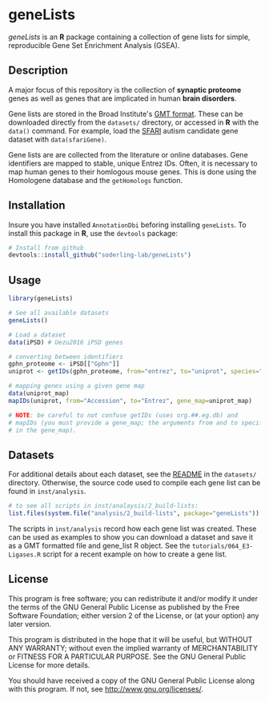 # geneLists

_geneLists_ is an __R__ package containing a collection of
gene lists for simple, reproducible Gene Set Enrichment Analysis (GSEA).


## Description
A major focus of this repository is the collection of __synaptic proteome__
genes as well as genes that are implicated in human __brain disorders__.

Gene lists are stored in the Broad Institute's [GMT
format](https://bit.ly/38gtRLW).  These can be downloaded directly from the
`datasets/` directory, or accessed in __R__ with the `data()` command.  For
example, load the [SFARI](https://gene.sfari.org/) autism candidate gene dataset
with `data(sfariGene)`.

Gene lists are are collected from the literature or online databases. Gene
identifiers are mapped to stable, unique Entrez IDs. Often, it is
necessary to map human genes to their homlogous mouse genes. This is done using
the Homologene database and the `getHomologs` function.

## Installation
Insure you have installed `AnnotationDbi` beforing installing `geneLists`.
To install this package in __R__, use the `devtools` package:

```R
# Install from github
devtools::install_github("soderling-lab/geneLists")
```

## Usage

```R
library(geneLists)

# See all available datasets
geneLists()

# Load a dataset
data(iPSD) # Uezu2016 iPSD genes

# converting between identifiers
gphn_proteome <- iPSD[["Gphn"]]
uniprot <- getIDs(gphn_proteome, from="entrez", to="uniprot", species="mouse")

# mapping genes using a given gene map
data(uniprot_map)
mapIDs(uniprot, from="Accession", to="Entrez", gene_map=uniprot_map)

# NOTE: be careful to not confuse getIDs (uses org.##.eg.db) and
# mapIDs (you must provide a gene_map; the arguments from and to specify columns
# in the gene_map).

```

## Datasets
For additional details about each dataset, see the
[README](./datasets/README.md) in the `datasets/` directory. Otherwise, the
source code used to compile each gene list can be found in `inst/analysis`.

```R
# to see all scripts in inst/analaysis/2_build-lists:
list.files(system.file("analysis/2_build-lists", package="geneLists"))
```

The scripts in `inst/analysis` record how each gene list was created. These
can be used as examples to show you can download a dataset and save it as a GMT
formatted file and gene_list R object. See the `tutorials/064_E3-Ligases.R`
script for a recent example on how to create a gene list.


## License
This program is free software; you can redistribute it and/or modify it under
the terms of the GNU General Public License as published by the Free Software
Foundation; either version 2 of the License, or (at your option) any later version.

This program is distributed in the hope that it will be useful, but WITHOUT ANY WARRANTY;
without even the implied warranty of MERCHANTABILITY or FITNESS FOR A PARTICULAR PURPOSE.
See the GNU General Public License for more details.

You should have received a copy of the GNU General Public License along with this program.
If not, see http://www.gnu.org/licenses/.
